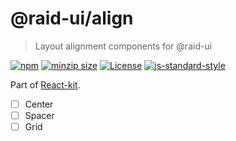 
# @raid-ui/align

> Layout alignment components for @raid-ui


[![npm](https://img.shields.io/npm/v/@raid-ui/align?style=flat-square)](https://www.npmjs.com/package/@raid-ui/align)
[![minzip size](https://img.shields.io/bundlephobia/minzip/@raid-ui/align?style=flat-square)](https://bundlephobia.com/result?p=@raid-ui/align)
[![License](https://img.shields.io/github/license/mattstyles/react-kit.svg?style=flat-square)](https://github.com/mattstyles/react-kit/blob/master/license.md)
[![js-standard-style](https://img.shields.io/badge/code%20style-standard-brightgreen.svg?style=flat-square)](http://standardjs.com/)

Part of [React-kit](https://github.com/mattstyles/react-kit).

* [ ] Center
* [ ] Spacer
* [ ] Grid
